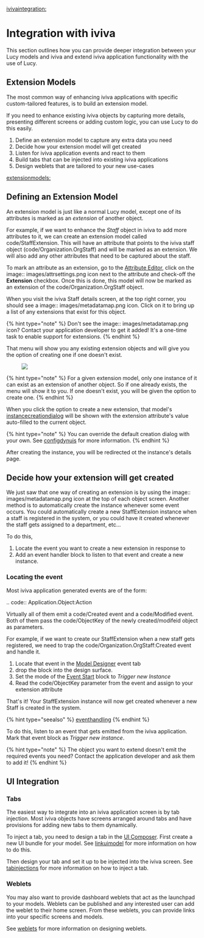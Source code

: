 


[ivivaintegration:](ivivaintegration:)

# Integration with iviva
This section outlines how you can provide deeper integration between your Lucy models and iviva and extend iviva application functionality with the use of Lucy.

## Extension Models
The most common way of enhancing iviva applications with specific custom-tailored features, is to build an extension model.

If you need to enhance existing iviva objects by capturing more details, presenting different screens or adding custom logic, you can use Lucy to do this easily.

1. Define an extension model to capture any extra data you need
2. Decide how your extension model will get created
3. Listen for iviva application events and react to them
4. Build tabs that can be injected into existing iviva applications
5. Design weblets that are tailored to your new use-cases

[extensionmodels:](extensionmodels:)

## Defining an Extension Model
An extension model is just like a normal Lucy model, except one of its attributes is marked as an *extension* of another object.

For example, if we want to enhance the *Staff* object in iviva to add more attributes to it, we can create an extension model called code/StaffExtension.
This will have an attribute that points to the iviva staff object (code/Organization.OrgStaff) and will be marked as an extension.
We will also add any other attributes that need to be captured about the staff.

To mark an attribute as an extension, go to the [Attribute Editor](attributeeditor), click on the image:: images/attrsettings.png icon next to the attribute and check-off the **Extension** checkbox.
Once this is done, this model will now be marked as an extension of the code/Organization.OrgStaff object.

When you visit the iviva Staff details screen, at the top right corner, you should see a image:: images/metadatamap.png icon. Click on it to bring up a list of any extensions that exist for this object.

{% hint type="note" %}
    Don't see the image:: images/metadatamap.png icon? Contact your application developer to get it added! It's a one-time task to enable support for extensions. {% endhint %}

That menu will show you any existing extension objects and will give you the option of creating one if one doesn't exist.

<figure><img src=' images/extension.png'></figure>

{% hint type="note" %}
    For a given extension model, only one instance of it can exist as an extension of another object. So if one already exists, the menu will show it to you. If one doesn't exist, you will be given the option to create one. {% endhint %}

When you click the option to create a new extension, that model's [instancecreationdialog](instancecreationdialog) will be shown with the extension attribute's value auto-filled to the current object.

{% hint type="note" %}
    You can override the default creation dialog with your own. See [configdynuis](configdynuis) for more information. {% endhint %}

After creating the instance, you will be redirected ot the instance's details page.

## Decide how your extension will get created
We just saw that one way of creating an extension is by using the image:: images/metadatamap.png icon at the top of each object screen.
Another method is to automatically create the instance whenever some event occurs.
You could automatically create a new StaffExtension instance when a staff is registered in the system, or you could have it created whenever the staff gets assigned to a department, etc...

To do this,
1. Locate the event you want to create  a new extension in response to
2. Add an event handler block to listen to that event and create a new instance.

### Locating the event
Most iviva application generated events are of the form:

.. code::
    Application.Object:Action

Virtually all of them emit a code/Created event and a code/Modified event. Both of  them pass the code/ObjectKey of the newly created/modifeid object as parameters.

For example, if we want to create our StaffExtension when a new staff gets registered, we need to trap the code/Organization.OrgStaff:Created event and handle it.

1. Locate that event in the [Model Designer](model-designer) event tab
2. drop the block into the design surface.
3. Set the mode of the [Event Start](eventstart-ref) block to *Trigger new Instance*
4. Read the code/ObjectKey parameter from the event and assign to your extension attribute

That's it!  Your StaffExtension instance will now get created whenever a new Staff is created in the system.

{% hint type="seealso" %}
    [eventhandling](eventhandling) {% endhint %}


To do this, listen to an event that gets emitted from the iviva application. Mark that event block as *Trigger new instance*.

{% hint type="note" %}
    The object you want to extend doesn't emit the required events you need? Contact the application developer and ask them to add it! {% endhint %}

## UI Integration

### Tabs
The easiest way to integrate into an iviva application screen is by tab injection.
Most iviva objects have screens arranged around tabs and have provisions for adding new tabs to them dynamically.

To inject a tab, you need to design a tab in the [UI Composer](uicomposer).
First create a new UI bundle for your model.
See [linkuimodel](linkuimodel) for more information on how to do this.

Then design your tab and set it up to be injected into the iviva screen.
See [tabinjections](tabinjections) for more information on how to inject a tab.

### Weblets
You may also want to provide dashboard weblets that act as the launchpad to your models. Weblets can be published and any interested user can add the weblet to their home screen. From these weblets, you can provide links into your specific screens and models.

See [weblets](weblets) for more information on designing weblets.